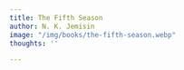```yaml
---
title: The Fifth Season
author: N. K. Jemisin
image: "/img/books/the-fifth-season.webp"
thoughts: ''

---
```

